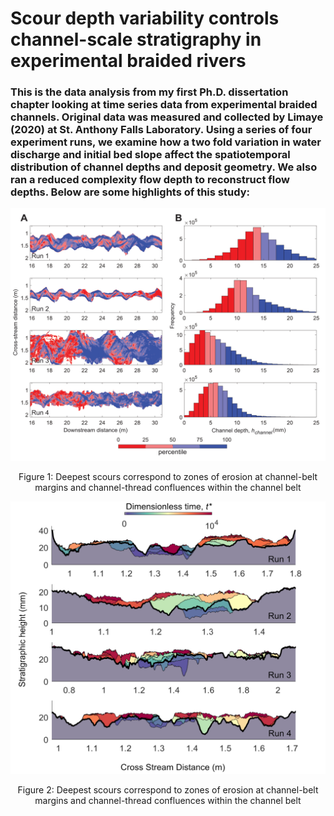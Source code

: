 # Scour depth variability controls channel-scale stratigraphy in experimental braided rivers

### This is the data analysis from my first Ph.D. dissertation chapter looking at time series data from experimental braided channels. Original data was measured and collected by Limaye (2020) at St. Anthony Falls Laboratory. Using a series of four experiment runs, we examine how a two fold variation in water discharge and initial bed slope affect the spatiotemporal distribution of channel depths and deposit geometry. We also ran a reduced complexity flow depth to reconstruct flow depths. Below are some highlights of this study: 
<div style="text-align:center">
  <img src="6_map_scour.png" alt="Deepest scours correspond to zones of erosion at channel-belt margins and channel-thread confluences within the channel belt" width="600"/>
  <p>Figure 1: Deepest scours correspond to zones of erosion at channel-belt margins and channel-thread confluences within the channel belt</p>
</div>

<div style="text-align:center">
  <img src="8_setsections.png" alt="Deepest scours correspond to zones of erosion at channel-belt margins and channel-thread confluences within the channel belt" width="600"/>
  <p>Figure 2: Deepest scours correspond to zones of erosion at channel-belt margins and channel-thread confluences within the channel belt</p>
</div>




